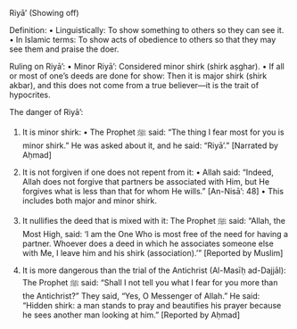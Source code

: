 Riyā’ (Showing off)

Definition:
 • Linguistically: To show something to others so they can see it.
 • In Islamic terms: To show acts of obedience to others so that they may see them and praise the doer.

Ruling on Riyā’:
 • Minor Riyā’: Considered minor shirk (shirk aṣghar).
 • If all or most of one’s deeds are done for show: Then it is major shirk (shirk akbar), and this does not come from a true believer—it is the trait of hypocrites.

The danger of Riyā’:
 1. It is minor shirk:
 • The Prophet ﷺ said:
“The thing I fear most for you is minor shirk.”
He was asked about it, and he said:
“Riyā’.”
[Narrated by Aḥmad]
 2. It is not forgiven if one does not repent from it:
 • Allah said:
“Indeed, Allah does not forgive that partners be associated with Him, but He forgives what is less than that for whom He wills.”
[An-Nisā’: 48]
 • This includes both major and minor shirk.
 3. It nullifies the deed that is mixed with it:
 The Prophet ﷺ said:
“Allah, the Most High, said: ‘I am the One Who is most free of the need for having a partner. Whoever does a deed in which he associates someone else with Me, I leave him and his shirk (association).’”
[Reported by Muslim]

4. It is more dangerous than the trial of the Antichrist (Al-Masīḥ ad-Dajjāl):
The Prophet ﷺ said:
“Shall I not tell you what I fear for you more than the Antichrist?”
They said, “Yes, O Messenger of Allah.”
He said:
“Hidden shirk: a man stands to pray and beautifies his prayer because he sees another man looking at him.”
[Reported by Aḥmad]